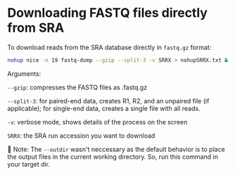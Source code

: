# Downloading FASTQ files directly from SRA

To download reads from the SRA database directly in `fastq.gz` format:

```bash
nohup nice -n 19 fastq-dump --gzip --split-3 -v SRRX > nohupSRRX.txt &
```
Arguments:

`--gzip`: compresses the FASTQ files as .fastq.gz

`--split-3`: for paired-end data, creates R1, R2, and an unpaired file (if applicable); for single-end data, creates a single file with all reads.

`-v`: verbose mode, shows details of the process on the screen

`SRRX`: the SRA run accession you want to download

📌 Note: The `--outdir` wasn't neccessary as the default behavior is to place the output files in the current working directory. So, run this command in your target dir.

